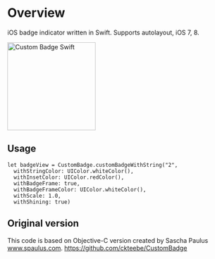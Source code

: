 # Overview

iOS badge indicator written in Swift. Supports autolayout, iOS 7, 8.

<img src='https://dl.dropboxusercontent.com/u/11143285/bikeexchange/github_images/custom-badge-screenshot.png' width='200' alt='Custom Badge Swift'>

## Usage

    let badgeView = CustomBadge.customBadgeWithString("2",
      withStringColor: UIColor.whiteColor(),
      withInsetColor: UIColor.redColor(),
      withBadgeFrame: true,
      withBadgeFrameColor: UIColor.whiteColor(),
      withScale: 1.0,
      withShining: true)


## Original version

This code is based on Objective-C version created by Sascha Paulus www.spaulus.com.
https://github.com/ckteebe/CustomBadge
